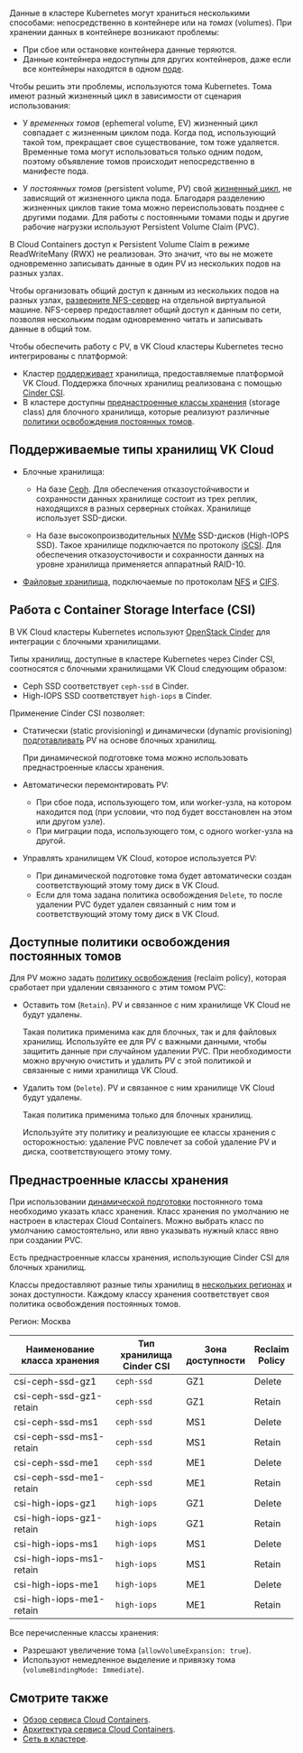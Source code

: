 Данные в кластере Kubernetes могут храниться несколькими способами: непосредственно в контейнере или на _томах_ (volumes). При хранении данных в контейнере возникают проблемы:

- При сбое или остановке контейнера данные теряются.
- Данные контейнера недоступны для других контейнеров, даже если все контейнеры находятся в одном [поде](../../reference/pods).

Чтобы решить эти проблемы, используются тома Kubernetes. Тома имеют разный жизненный цикл в зависимости от сценария использования:

- У _временных томов_ (ephemeral volume, EV) жизненный цикл совпадает с жизненным циклом пода. Когда под, использующий такой том, прекращает свое существование, том тоже удаляется. Временные тома могут использоваться только одним подом, поэтому объявление томов происходит непосредственно в манифесте пода.

- У _постоянных томов_ (persistent volume, PV) свой [жизненный цикл](../../reference/pvs-and-pvcs), не зависящий от жизненного цикла пода. Благодаря разделению жизненных циклов такие тома можно переиспользовать позднее с другими подами. Для работы с постоянными томами поды и другие рабочие нагрузки используют Persistent Volume Claim (PVC).

В Cloud Containers доступ к Persistent Volume Claim в режиме ReadWriteMany (RWX) не реализован. Это значит, что вы не можете одновременно записывать данные в один PV из нескольких подов на разных узлах.

Чтобы организовать общий доступ к данным из нескольких подов на разных узлах, [разверните NFS-сервер](/ru/computing/iaas/instructions/fs-manage) на отдельной виртуальной машине. NFS-сервер предоставляет общий доступ к данным по сети, позволяя нескольким подам одновременно читать и записывать данные в общий том.

Чтобы обеспечить работу с PV, в VK Cloud кластеры Kubernetes тесно интегрированы с платформой:

- Кластер [поддерживает](#podderzhivaemye_tipy_hranilishch_vk_cloud) хранилища, предоставляемые платформой VK Cloud. Поддержка блочных хранилищ реализована с помощью [Cinder CSI](#rabota_s_container_storage_interface_csi).
- В кластере доступны [преднастроенные классы хранения](#prednastroennye_klassy_hraneniya) (storage class) для блочного хранилища, которые реализуют различные [политики освобождения постоянных томов](#dostupnye_politiki_osvobozhdeniya_postoyannyh_tomov).

## Поддерживаемые типы хранилищ VK Cloud

- Блочные хранилища:

  - На базе [Ceph](https://ceph.io/en/). Для обеспечения отказоустойчивости и сохранности данных хранилище состоит из трех реплик, находящихся в разных серверных стойках. Хранилище использует SSD-диски.

  - На базе высокопроизводительных [NVMe](https://www.snia.org/education/what-is-nvme) SSD-дисков (High-IOPS SSD). Такое хранилище подключается по протоколу [iSCSI](https://www.snia.org/education/what-is-iscsi). Для обеспечения отказоусточивости и сохранности данных на уровне хранилища применяется аппаратный RAID-10.

- [Файловые хранилища](https://www.snia.org/education/what-is-nas), подключаемые по протоколам [NFS](https://www.ibm.com/docs/en/aix/7.1?topic=management-network-file-system) и [CIFS](https://learn.microsoft.com/en-us/windows/win32/fileio/microsoft-smb-protocol-and-cifs-protocol-overview).

## Работа с Container Storage Interface (CSI)

В VK Cloud кластеры Kubernetes используют [OpenStack Cinder](https://docs.openstack.org/cinder/latest/) для интеграции с блочными хранилищами.

Типы хранилищ, доступные в кластере Kubernetes через Cinder CSI, соотносятся с блочными хранилищами VK Cloud следующим образом:

- Ceph SSD соответствует `ceph-ssd` в Cinder.
- High-IOPS SSD соответствует `high-iops` в Cinder.

Применение Cinder CSI позволяет:

- Статически (static provisioning) и динамически (dynamic provisioning) [подготавливать](../../reference/pvs-and-pvcs#1_podgotovka_2a52d941) PV на основе блочных хранилищ.

  При динамической подготовке тома можно использовать преднастроенные классы хранения.

- Автоматически перемонтировать PV:

  - При сбое пода, использующего том, или worker-узла, на котором находится под (при условии, что под будет восстановлен на этом или другом узле).
  - При миграции пода, использующего том, с одного worker-узла на другой.

- Управлять хранилищем VK Cloud, которое используется PV:
  - При динамической подготовке тома будет автоматически создан соответствующий этому тому диск в VK Cloud.
  - Если для тома задана политика освобождения `Delete`, то после удалении PVC будет удален связанный с ним том и соответствующий этому тому диск в VK Cloud.

## Доступные политики освобождения постоянных томов

Для PV можно задать [политику освобождения](../../reference/pvs-and-pvcs#4_osvobozhdenie_916d4ba3) (reclaim policy), которая сработает при удалении связанного с этим томом PVC:

- Оставить том (`Retain`). PV и связанное с ним хранилище VK Cloud не будут удалены.

  Такая политика применима как для блочных, так и для файловых хранилищ. Используйте ее для PV с важными данными, чтобы защитить данные при случайном удалении PVC. При необходимости можно вручную очистить и удалить PV с этой политикой и связанные с ними хранилища VK Cloud.

- Удалить том (`Delete`). PV и связанное с ним хранилище VK Cloud будут удалены.

  Такая политика применима только для блочных хранилищ.

  <warn>

  Используйте эту политику и реализующие ее классы хранения с осторожностью: удаление PVC повлечет за собой удаление PV и диска, соответствующего этому тому.

  </warn>

## Преднастроенные классы хранения

При использовании [динамической подготовки](../../reference/pvs-and-pvcs#1_podgotovka_2a52d941) постоянного тома необходимо указать класс хранения. Класс хранения по умолчанию не настроен в кластерах Cloud Containers. Можно выбрать класс по умолчанию самостоятельно, или явно указывать нужный класс явно при создании PVC.

Есть преднастроенные классы хранения, использующие Cinder CSI для блочных хранилищ.

Классы предоставляют разные типы хранилищ в [нескольких регионах](../../../../tools-for-using-services/account/concepts/regions) и зонах доступности.
Каждому классу хранения соответствует своя политика освобождения постоянных томов.

<tabs>
<tablist>
<tab>Регион: Москва</tab>
</tablist>
<tabpanel>

| Наименование<br>класса хранения | Тип хранилища<br>Cinder CSI | Зона<br>доступности | Reclaim<br>Policy |
| ------------------------------- | --------------------------- | ------------------- | ----------------- |
| csi-ceph-ssd-gz1                | `ceph-ssd`                  | GZ1                 | Delete            |
| csi-ceph-ssd-gz1-retain         | `ceph-ssd`                  | GZ1                 | Retain            |
| csi-ceph-ssd-ms1                | `ceph-ssd`                  | MS1                 | Delete            |
| csi-ceph-ssd-ms1-retain         | `ceph-ssd`                  | MS1                 | Retain            |
| csi-ceph-ssd-me1                | `ceph-ssd`                  | ME1                 | Delete            |
| csi-ceph-ssd-me1-retain         | `ceph-ssd`                  | ME1                 | Retain            |
| csi-high-iops-gz1               | `high-iops`                 | GZ1                 | Delete            |
| csi-high-iops-gz1-retain        | `high-iops`                 | GZ1                 | Retain            |
| csi-high-iops-ms1               | `high-iops`                 | MS1                 | Delete            |
| csi-high-iops-ms1-retain        | `high-iops`                 | MS1                 | Retain            |
| csi-high-iops-me1               | `high-iops`                 | ME1                 | Delete            |
| csi-high-iops-me1-retain        | `high-iops`                 | ME1                 | Retain            |

</tabpanel>
</tabs>

Все перечисленные классы хранения:

- Разрешают увеличение тома (`allowVolumeExpansion: true`).
- Используют немедленное выделение и привязку тома (`volumeBindingMode: Immediate`).

## Смотрите также

- [Обзор сервиса Cloud Containers](../about).
- [Архитектура сервиса Cloud Containers](../architecture).
- [Сеть в кластере](../network).
